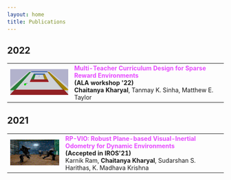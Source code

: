 ```yaml
---
layout: home
title: Publications
---
```


## 2022

<table>
  <tr>
    <td>
    <img src="graphics/general-task.png" style="width:200px;height:60px;"> 
    </td>
    <td>
    <b style="color:rgb(230, 74, 255)">Multi-Teacher Curriculum Design for Sparse Reward Environments</b> <br> 
    <b>(ALA workshop '22)</b> <br>
    <strong>Chaitanya Kharyal</strong>, Tanmay K. Sinha, Matthew E. Taylor
    </td>
  </tr>
  <tr>
    
  </tr>
</table>

## 2021

<table>
  <tr>
    <td>
    <a href="https://arxiv.org/abs/2103.10400"><img src="graphics/rpvio.png" style="width:200px;height:60px;"></a> 
    </td>
    <td>
    <b style="color:rgb(230, 74, 255)">RP-VIO: Robust Plane-based Visual-Inertial Odometry for Dynamic Environments</b> <br> 
    <b>(Accepted in IROS'21)</b> <br>
    Karnik Ram, <strong>Chaitanya Kharyal</strong>, Sudarshan S. Harithas, K. Madhava Krishna
    </td>
  </tr>
  <tr>
    
  </tr>
</table>

<!-- |img | [RP-VIO: Robust Plane-based Visual-Inertial Odometry for Dynamic Environments](https://arxiv.org/abs/2103.10400)

- [RP-VIO: Robust Plane-based Visual-Inertial Odometry for Dynamic Environments](https://arxiv.org/abs/2103.10400)
    - [Karnik Ram](https://github.com/karnikram), Chaitanya Kharyal, [Sudarshan S. Harithas](https://github.com/sudarshan-s-harithas), [K. Madhava Krishna](https://faculty.iiit.ac.in/~mkrishna/) -->